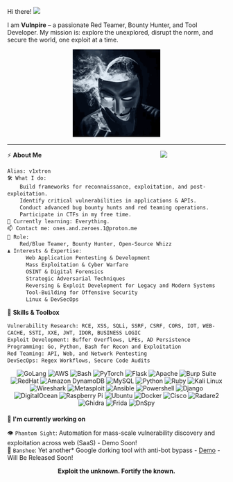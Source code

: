 Hi there! <img src="https://media.giphy.com/media/hvRJCLFzcasrR4ia7z/giphy.gif" width="25px"/> </h2>

I am **Vulnpire** – a passionate Red Teamer, Bounty Hunter, and Tool Developer. My mission is: explore the unexplored, disrupt the norm, and secure the world, one exploit at a time.

<p align="center"><img src="https://github.com/Vulnpire/Vulnpire/blob/main/dance.gif?raw=true" width="40%" height="auto" alt="Descriptive Text"></p>

---

<img width="30%" align='right' src="https://github.com/user-attachments/assets/e78e13fd-8c84-4c21-9471-79d5374d4a15">

⚡ **About Me**

    Alias: v1xtron
    🛠 What I do:
        Build frameworks for reconnaissance, exploitation, and post-exploitation.
        Identify critical vulnerabilities in applications & APIs.
        Conduct advanced bug bounty hunts and red teaming operations.
        Participate in CTFs in my free time.
    🧠 Currently learning: Everything.
    📫 Contact me: ones.and.zeroes.1@proton.me
    👾 Role:
        Red/Blue Teamer, Bounty Hunter, Open-Source Whizz
    ♟️ Interests & Expertise:
          Web Application Pentesting & Development
          Mass Exploitation & Cyber Warfare
          OSINT & Digital Forensics
          Strategic Adversarial Techniques
          Reversing & Exploit Development for Legacy and Modern Systems
          Tool-Building for Offensive Security
          Linux & DevSecOps

🧩 **Skills & Toolbox**

    Vulnerability Research: RCE, XSS, SQLi, SSRF, CSRF, CORS, IOT, WEB-CACHE, SSTI, XXE, JWT, IDOR, BUSINESS LOGIC
    Exploit Development: Buffer Overflows, LPEs, AD Persistence
    Programming: Go, Python, Bash for Recon and Exploitation
    Red Teaming: API, Web, and Network Pentesting
    DevSecOps: Regex Workflows, Secure Code Audits

<div align="center" style="margin-bottom: 20px;"> <img src="https://img.shields.io/badge/Golang-00ADD8?style=for-the-badge&logo=go&color=black" alt="GoLang"> <img src="https://img.shields.io/badge/AWS-232F3E?style=for-the-badge&logo=amazon-aws&color=black" alt="AWS"> <img src="https://img.shields.io/badge/Bash-4EAA25?style=for-the-badge&logo=gnubash&color=black" alt="Bash"> <img src="https://img.shields.io/badge/PyTorch-EE4C2C?style=for-the-badge&logo=pytorch&color=black" alt="PyTorch"> <img src="https://img.shields.io/badge/Flask-000000?style=for-the-badge&logo=flask&color=black" alt="Flask"> <img src="https://img.shields.io/badge/Apache-D22128?style=for-the-badge&logo=apache&color=black" alt="Apache"> <img src="https://img.shields.io/badge/Burp_Suite-FF7A00?style=for-the-badge&logo=burp-suite&color=black" alt="Burp Suite"> <img src="https://img.shields.io/badge/RedHat-EE0000?style=for-the-badge&logo=redhat&color=black" alt="RedHat"> <img src="https://img.shields.io/badge/Amazon_DynamoDB-4053D6?style=for-the-badge&logo=amazon-dynamodb&color=black" alt="Amazon DynamoDB"> <img src="https://img.shields.io/badge/MySQL-4479A1?style=for-the-badge&logo=mysql&color=black" alt="MySQL"> <img src="https://img.shields.io/badge/Python-3776AB?style=for-the-badge&logo=python&color=black" alt="Python"> <img src="https://img.shields.io/badge/Ruby-CC342D?style=for-the-badge&logo=ruby&color=black" alt="Ruby"> <img src="https://img.shields.io/badge/Kali_Linux-557C94?style=for-the-badge&logo=kalilinux&color=black" alt="Kali Linux"> <img src="https://img.shields.io/badge/Wireshark-1679A7?style=for-the-badge&logo=wireshark&color=black" alt="Wireshark"> <img src="https://img.shields.io/badge/Metasploit-ED1C24?style=for-the-badge&logo=metasploit&color=black" alt="Metasploit"> <img src="https://img.shields.io/badge/Ansible-EE0000?style=for-the-badge&logo=ansible&color=black" alt="Ansible"> <img src="https://img.shields.io/badge/Powershell-5391FE?style=for-the-badge&logo=powershell&color=black" alt="Powershell"> <img src="https://img.shields.io/badge/Django-092E20?style=for-the-badge&logo=django&color=black" alt="Django"> <img src="https://img.shields.io/badge/DigitalOcean-0080FF?style=for-the-badge&logo=digitalocean&color=black" alt="DigitalOcean"> <img src="https://img.shields.io/badge/Raspberry_Pi-A22846?style=for-the-badge&logo=raspberry-pi&color=black" alt="Raspberry Pi"> <img src="https://img.shields.io/badge/Ubuntu-E95420?style=for-the-badge&logo=ubuntu&color=black" alt="Ubuntu"> <img src="https://img.shields.io/badge/Docker-2496ED?style=for-the-badge&logo=docker&color=black" alt="Docker"> <img src="https://img.shields.io/badge/Cisco-1BA0D7?style=for-the-badge&logo=cisco&color=black" alt="Cisco"> <img src="https://img.shields.io/badge/Radare2-3F3F3F?style=for-the-badge&logo=radare2&color=black" alt="Radare2"> <img src="https://img.shields.io/badge/Ghidra-FF0000?style=for-the-badge&logo=ghidra&color=black" alt="Ghidra"> <img src="https://img.shields.io/badge/Frida-2E2E2E?style=for-the-badge&logo=frida&color=black" alt="Frida"> <img src="https://img.shields.io/badge/DnSpy-2C3E50?style=for-the-badge&logo=dnspy&color=black" alt="DnSpy"> </div> 
  
  🚀 **I'm currently working on**</h2>

👁️ `Phantom Sight`: Automation for mass-scale vulnerability discovery and exploitation across web (SaaS) - Demo Soon!      
🎯 `Banshee`: Yet another* Google dorking tool with anti-bot bypass - [Demo](https://asciinema.org/a/rDPxFJH7BYVfdnafXkiRi3sta) - Will Be Released Soon!     

<p align="center"> <b>Exploit the unknown. Fortify the known.</b> </p>
